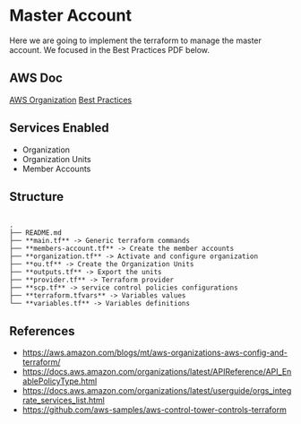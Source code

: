 # Master Account

Here we are going to implement the terraform to manage the master account. We focused in the Best Practices PDF below.

## AWS Doc

[AWS Organization](https://docs.aws.amazon.com/organizations/latest/userguide/orgs_introduction.html)
[Best Practices](https://docs.aws.amazon.com/pdfs/whitepapers/latest/organizing-your-aws-environment/organizing-your-aws-environment.pdf)


## Services Enabled

- Organization
- Organization Units
- Member Accounts


## Structure

```

.
├── README.md
├── **main.tf** -> Generic terraform commands
├── **members-account.tf** -> Create the member accounts
├── **organization.tf** -> Activate and configure organization
├── **ou.tf** -> Create the Organization Units
├── **outputs.tf** -> Export the units
├── **provider.tf** -> Terraform provider
├── **scp.tf** -> service control policies configurations
├── **terraform.tfvars** -> Variables values
└── **variables.tf** -> Variables definitions

```

## References

- https://aws.amazon.com/blogs/mt/aws-organizations-aws-config-and-terraform/
- https://docs.aws.amazon.com/organizations/latest/APIReference/API_EnablePolicyType.html
- https://docs.aws.amazon.com/organizations/latest/userguide/orgs_integrate_services_list.html
- https://github.com/aws-samples/aws-control-tower-controls-terraform
